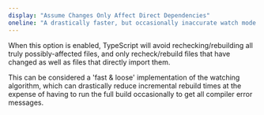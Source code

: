 ```yaml
---
display: "Assume Changes Only Affect Direct Dependencies"
oneline: "A drastically faster, but occasionally inaccurate watch mode option."
---
```


When this option is enabled, TypeScript will avoid rechecking/rebuilding all <span class='important'>truly possibly-affected files</span>, and <span class='definition'>only recheck/rebuild files that have changed as well as files that directly import them</span>.

This can be considered a 'fast & loose' implementation of the watching algorithm, which can <span class='definition'>drastically reduce incremental rebuild times</span> at the expense of having to <span class='important'>run the full build occasionally to get all compiler error messages</span>.
